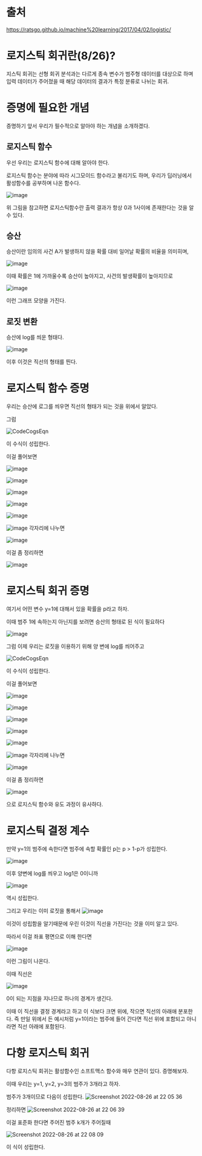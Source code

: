 
# 출처
https://ratsgo.github.io/machine%20learning/2017/04/02/logistic/

# 로지스틱 회귀란(8/26)?
지스틱 회귀는 선형 회귀 분석과는 다르게 종속 변수가 범주형 데이터를 대상으로 하며 입력 데이터가 주어졌을 때 해당 데이터의 결과가 특정 분류로 나뉘는 회귀.

# 증명에 필요한 개념

증명하기 앞서 우리가 필수적으로 알아야 하는 개념을 소개하겠다.

## 로지스틱 함수
우선 우리는 로지스틱 함수에 대해 알아야 한다.

로지스틱 함수는 분야에 따라 시그모이드 함수라고 불리기도 하며, 우리가 딥러닝에서 활성함수를 공부하며 나온 함수다.

![image](https://user-images.githubusercontent.com/95357946/186901169-b7e5de71-34ab-40d7-9f90-aaaa5bfc689e.png)

위 그림을 참고하면 로지스틱함수란 출력 결과가 항상 0과 1사이에 존재한다는 것을 알 수 있다.

## 승산

승산이란 임의의 사건 A가 발생하지 않을 확률 대비 일어날 확률의 비율을 의미히며,

![image](https://user-images.githubusercontent.com/95357946/186901658-e6d17fd9-4216-4917-a7d4-82f3a64fc1de.png)

이때 확률은 1에 가까울수록 승산이 높아지고, 사건의 발생확률이 높아지므로

![image](https://user-images.githubusercontent.com/95357946/186901910-922fcfbe-95ab-4e03-878d-a9524539a69b.png)

이런 그래프 모양을 가진다.

## 로짓 변환

승산에 log를 씌운 형태다. 

![image](https://user-images.githubusercontent.com/95357946/186902326-6b362dff-2d19-4603-9631-7871a33f0d22.png)

이후 이것은 직선의 형태를 띈다.

# 로지스틱 함수 증명
우리는 승산에 로그를 씌우면 직선의 형태가 되는 것을 위에서 알았다.

그럼 

![CodeCogsEqn](https://user-images.githubusercontent.com/95357946/186903874-a91ca3d8-785c-43d9-9af6-934a6d9a6322.svg)

이 수식이 성립한다.

이걸 풀어보면 

![image](https://user-images.githubusercontent.com/95357946/186904686-c7ab2172-0be7-44c8-abf6-8925a9e7de71.png)

![image](https://user-images.githubusercontent.com/95357946/186904858-743fbd9d-d370-4d96-9b39-a046329153da.png)

![image](https://user-images.githubusercontent.com/95357946/186905077-0892fd0d-c24b-41d1-bae0-1e24f0e7e8d5.png)

![image](https://user-images.githubusercontent.com/95357946/186905225-4c0acf5b-53d0-4d09-a7ef-0c13cd1a18f9.png)

![image](https://user-images.githubusercontent.com/95357946/186905587-a0776fc8-3b34-49e1-93b0-54c739fb3ad7.png)

![image](https://user-images.githubusercontent.com/95357946/186906471-48d89e88-0b76-4023-850f-c950f41d085b.png) 각자리에 나누면  

![image](https://user-images.githubusercontent.com/95357946/186906943-ce61b6d4-09dc-4778-86d3-df2b1a59daf6.png)

이걸 좀 정리하면 

![image](https://user-images.githubusercontent.com/95357946/186907056-ed66bc5b-28d0-4ec4-ac8e-8ae559be3215.png)


# 로지스틱 회귀 증명
여기서 어떤 변수 y=1에 대해서 있을 확률을 p라고 하자.

이때 범주 1에 속하는지 아닌지를 보려면 승산의 형태로 된 식이 필요하다

![image](https://user-images.githubusercontent.com/95357946/186907569-7481d972-0a9c-4542-8858-d1012756d83e.png)

그럼 이제 우리는 로짓을 이용하기 위해 양 변에 log를 씌어주고

![CodeCogsEqn](https://user-images.githubusercontent.com/95357946/186903874-a91ca3d8-785c-43d9-9af6-934a6d9a6322.svg)

이 수식이 성립한다.

이걸 풀어보면 

![image](https://user-images.githubusercontent.com/95357946/186904686-c7ab2172-0be7-44c8-abf6-8925a9e7de71.png)

![image](https://user-images.githubusercontent.com/95357946/186904858-743fbd9d-d370-4d96-9b39-a046329153da.png)

![image](https://user-images.githubusercontent.com/95357946/186905077-0892fd0d-c24b-41d1-bae0-1e24f0e7e8d5.png)

![image](https://user-images.githubusercontent.com/95357946/186905225-4c0acf5b-53d0-4d09-a7ef-0c13cd1a18f9.png)

![image](https://user-images.githubusercontent.com/95357946/186905587-a0776fc8-3b34-49e1-93b0-54c739fb3ad7.png)

![image](https://user-images.githubusercontent.com/95357946/186906471-48d89e88-0b76-4023-850f-c950f41d085b.png) 각자리에 나누면  

![image](https://user-images.githubusercontent.com/95357946/186906943-ce61b6d4-09dc-4778-86d3-df2b1a59daf6.png)

이걸 좀 정리하면 

![image](https://user-images.githubusercontent.com/95357946/186907056-ed66bc5b-28d0-4ec4-ac8e-8ae559be3215.png)

으로 로지스틱 함수와 유도 과정이 유사하다.



# 로지스틱 결정 계수
만약 y=1의 범주에 속한다면 범주에 속할 확률인 p는 p > 1-p가 성립한다.

![image](https://user-images.githubusercontent.com/95357946/186908589-2e788dd6-49ff-4098-a940-ff75bb0d41df.png)

이후 양변에 log를 씌우고 log1은 0이니까

![image](https://user-images.githubusercontent.com/95357946/186908772-440790b1-fb5d-4172-846b-e27613b00bf4.png)

역시 성립한다.

그리고 우리는 이미 로짓을 통해서 
![image](https://user-images.githubusercontent.com/95357946/186909112-74223928-c3ee-4ab6-a069-def5fd4278f8.png)

이것이 성립함을 알기때문에 우린 이것이 직선을 가진다는 것을 이미 알고 있다.

따라서 이걸 좌표 평면으로 이해 한다면

![image](https://user-images.githubusercontent.com/95357946/186909197-6dbc4bd3-3ef5-47f2-ba6b-d000d378ddb8.png)

이런 그림이 나온다.

이때 직선은 

![image](https://user-images.githubusercontent.com/95357946/186909319-1978f61e-09b5-4c28-a8b1-246598002f7d.png)

0이 되는 지점을 지나므로 하나의 경계가 생긴다.

이때 이 직선을 결정 경계라고 하고 이 식보다 크면 위에, 작으면 직선의 아래애 분포한다. 즉 만일 위에서 든 예시처럼 y=1이라는 범주에 들어 간다면 직선 위에 포함되고 아니라면 직선 아래에 포함된다.

# 다항 로지스틱 회귀
다항 로지스틱 회귀는 활성함수인 소프트맥스 함수와 매우 연관이 있다. 증명해보자.

이때 우리는 y=1, y=2, y=3의 범주가 3개라고 하자.

범주가 3개이므로 다음이 성립한다.
![Screenshot 2022-08-26 at 22 05 36](https://user-images.githubusercontent.com/95357946/186910113-bfa27b45-b1e6-4a8a-a3a2-8555870cd7ad.JPG)

정리하면
![Screenshot 2022-08-26 at 22 06 39](https://user-images.githubusercontent.com/95357946/186910372-b2e13baf-1791-4cbd-b958-e002b7c7f82f.JPG)

이걸 표준화 한다면 주어진 범주 k개가 주어질때

![Screenshot 2022-08-26 at 22 08 09](https://user-images.githubusercontent.com/95357946/186910595-a9074e87-1f3f-4fc7-abf9-6fd9e5b5b829.JPG)

이 식이 성립한다.
